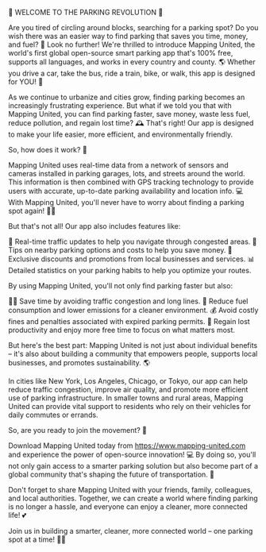 🚨 WELCOME TO THE PARKING REVOLUTION 🚨

Are you tired of circling around blocks, searching for a parking spot? Do you wish there was an easier way to find parking that saves you time, money, and fuel? 🚗 Look no further! We're thrilled to introduce Mapping United, the world's first global open-source smart parking app that's 100% free, supports all languages, and works in every country and county. 🌎 Whether you drive a car, take the bus, ride a train, bike, or walk, this app is designed for YOU! 💪

As we continue to urbanize and cities grow, finding parking becomes an increasingly frustrating experience. But what if we told you that with Mapping United, you can find parking faster, save money, waste less fuel, reduce pollution, and regain lost time? 🕰️ That's right! Our app is designed to make your life easier, more efficient, and environmentally friendly.

So, how does it work? 🔧

Mapping United uses real-time data from a network of sensors and cameras installed in parking garages, lots, and streets around the world. This information is then combined with GPS tracking technology to provide users with accurate, up-to-date parking availability and location info. 💻 With Mapping United, you'll never have to worry about finding a parking spot again! 🙅‍♂️

But that's not all! Our app also includes features like:

📍 Real-time traffic updates to help you navigate through congested areas.
💸 Tips on nearby parking options and costs to help you save money.
🌟 Exclusive discounts and promotions from local businesses and services.
📊 Detailed statistics on your parking habits to help you optimize your routes.

By using Mapping United, you'll not only find parking faster but also:

🏃‍♂️ Save time by avoiding traffic congestion and long lines.
💸 Reduce fuel consumption and lower emissions for a cleaner environment.
💰 Avoid costly fines and penalties associated with expired parking permits.
🌈 Regain lost productivity and enjoy more free time to focus on what matters most.

But here's the best part: Mapping United is not just about individual benefits – it's also about building a community that empowers people, supports local businesses, and promotes sustainability. 🌎

In cities like New York, Los Angeles, Chicago, or Tokyo, our app can help reduce traffic congestion, improve air quality, and promote more efficient use of parking infrastructure. In smaller towns and rural areas, Mapping United can provide vital support to residents who rely on their vehicles for daily commutes or errands.

So, are you ready to join the movement? 🎉

Download Mapping United today from https://www.mapping-united.com and experience the power of open-source innovation! 💻 By doing so, you'll not only gain access to a smarter parking solution but also become part of a global community that's shaping the future of transportation. 🚀

Don't forget to share Mapping United with your friends, family, colleagues, and local authorities. Together, we can create a world where finding parking is no longer a hassle, and everyone can enjoy a cleaner, more connected life! 💕

Join us in building a smarter, cleaner, more connected world – one parking spot at a time! 🚨💥
